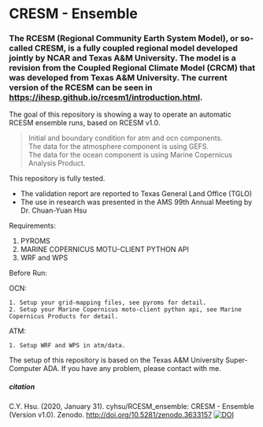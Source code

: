 # CRESM - Ensemble

### The RCESM (Regional Community Earth System Model), or so-called CRESM, is a fully coupled regional model developed jointly by NCAR and Texas A&M University. The model is a revision from the Coupled Regional Climate Model (CRCM) that was developed from Texas A&M University. The current version of the RCESM can be seen in https://ihesp.github.io/rcesm1/introduction.html. 



The goal of this repository is showing a way to operate an automatic RCESM ensemble runs, based on RCESM v1.0.  
> Initial and boundary condition for atm and ocn components.  
> The data for the atmosphere component is using GEFS.  
> The data for the ocean component is using Marine Copernicus Analysis Product.  


This repository is fully tested. 
- The validation report are reported to Texas General Land Office (TGLO)
- The use in research was presented in the AMS 99th Annual Meeting by Dr. Chuan-Yuan Hsu



Requirements:  
1. PYROMS   
2. MARINE COPERNICUS MOTU-CLIENT PYTHON API  
3. WRF and WPS  


Before Run:

  OCN:
  
    1. Setup your grid-mapping files, see pyroms for detail.
    2. Setup your Marine Copernicus moto-client python api, see Marine Copernicus Products for detail.
    
  ATM:
  
    1. Setup WRF and WPS in atm/data.
    
The setup of this repository is based on the Texas A&M University Super-Computer ADA.
If you have any problem, please contact with me.
  
  
  
##### citation
C.Y. Hsu. (2020, January 31). cyhsu/RCESM_ensemble: CRESM - Ensemble (Version v1.0). Zenodo. http://doi.org/10.5281/zenodo.3633157
[![DOI](https://zenodo.org/badge/DOI/10.5281/zenodo.3633157.svg)](https://doi.org/10.5281/zenodo.3633157)
